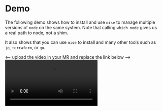 # Demo

The following demo shows how to install and use `mise` to manage multiple versions of `node` on the same system.
Note that calling `which node` gives us a real path to node, not a shim.

It also shows that you can use `mise` to install and many other tools such as `jq`, `terraform`, or `go`.

<-- upload the video in your MR and replace the link below -->
<video style="max-width: 100%; height: auto;" controls="controls" src="https://github.com/user-attachments/assets/e64896d9-183d-4a8b-a8b2-7de0d1ed593f" />
